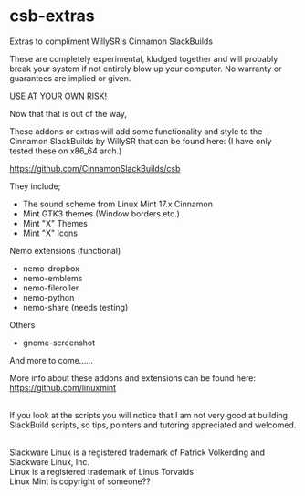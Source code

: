 # csb-extras
Extras to compliment WillySR's Cinnamon SlackBuilds

These are completely experimental, kludged together and will probably break your system if not entirely blow up your computer. No warranty or guarantees are implied or given.

USE AT YOUR OWN RISK!

Now that that is out of the way,

These addons or extras will add some functionality and style to the Cinnamon SlackBuilds by WillySR that can be found here:
(I have only tested these on x86_64 arch.)

https://github.com/CinnamonSlackBuilds/csb

They include;

 * The sound scheme from Linux Mint 17.x Cinnamon
 * Mint GTK3 themes (Window borders etc.)
 * Mint "X" Themes
 * Mint "X" Icons
 
Nemo extensions (functional)

 * nemo-dropbox
 * nemo-emblems
 * nemo-fileroller
 * nemo-python
 * nemo-share (needs testing)
 
Others

 * gnome-screenshot

And more to come......

More info about these addons and extensions can be found here:<br>
https://github.com/linuxmint

<br>
If you look at the scripts you will notice that I am not very good at building SlackBuild scripts, so tips, pointers and tutoring appreciated and welcomed.<br>
<br>

Slackware Linux is a registered trademark of Patrick Volkerding and Slackware Linux, Inc.<br>
Linux is a registered trademark of Linus Torvalds<br>
Linux Mint is copyright of someone??
